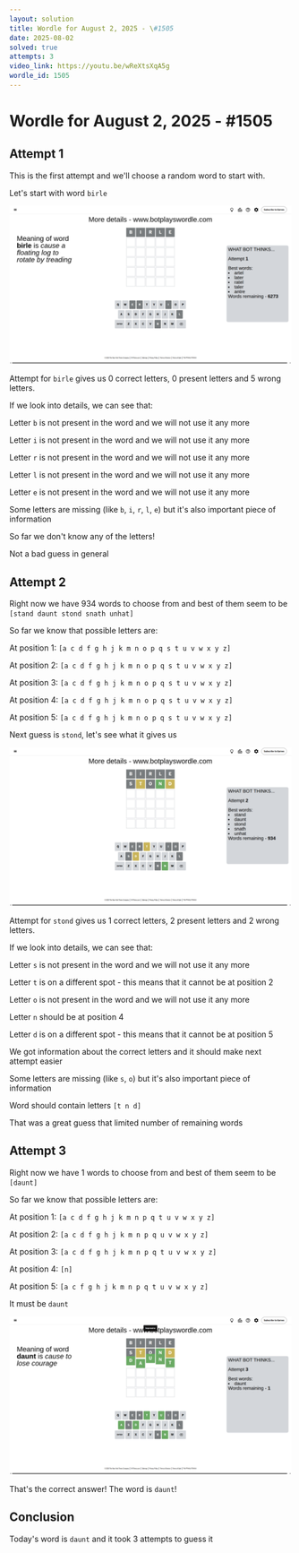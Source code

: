 ```yaml
---
layout: solution
title: Wordle for August 2, 2025 - \#1505
date: 2025-08-02
solved: true
attempts: 3
video_link: https://youtu.be/wReXtsXqA5g
wordle_id: 1505
---
```


# Wordle for August 2, 2025 - \#1505

## Attempt 1

This is the first attempt and we'll choose a random word to start with.

Let's start with word `birle`

![Attempt 1](2025-08-02/attempt-1.png)

Attempt for `birle` gives us 0 correct letters, 0 present letters and 5 wrong letters.

If we look into details, we can see that:

Letter `b` is not present in the word and we will not use it any more

Letter `i` is not present in the word and we will not use it any more

Letter `r` is not present in the word and we will not use it any more

Letter `l` is not present in the word and we will not use it any more

Letter `e` is not present in the word and we will not use it any more

Some letters are missing (like `b`, `i`, `r`, `l`, `e`) but it's also important piece of information

So far we don't know any of the letters!

Not a bad guess in general



## Attempt 2

Right now we have 934 words to choose from and best of them seem to be `[stand daunt stond snath unhat]`

So far we know that possible letters are:

At position 1: `[a c d f g h j k m n o p q s t u v w x y z]`

At position 2: `[a c d f g h j k m n o p q s t u v w x y z]`

At position 3: `[a c d f g h j k m n o p q s t u v w x y z]`

At position 4: `[a c d f g h j k m n o p q s t u v w x y z]`

At position 5: `[a c d f g h j k m n o p q s t u v w x y z]`

Next guess is `stond`, let's see what it gives us

![Attempt 2](2025-08-02/attempt-2.png)

Attempt for `stond` gives us 1 correct letters, 2 present letters and 2 wrong letters.

If we look into details, we can see that:

Letter `s` is not present in the word and we will not use it any more

Letter `t` is on a different spot - this means that it cannot be at position 2

Letter `o` is not present in the word and we will not use it any more

Letter `n` should be at position 4

Letter `d` is on a different spot - this means that it cannot be at position 5

We got information about the correct letters and it should make next attempt easier

Some letters are missing (like `s`, `o`) but it's also important piece of information

Word should contain letters `[t n d]`

That was a great guess that limited number of remaining words



## Attempt 3

Right now we have 1 words to choose from and best of them seem to be `[daunt]`

So far we know that possible letters are:

At position 1: `[a c d f g h j k m n p q t u v w x y z]`

At position 2: `[a c d f g h j k m n p q u v w x y z]`

At position 3: `[a c d f g h j k m n p q t u v w x y z]`

At position 4: `[n]`

At position 5: `[a c f g h j k m n p q t u v w x y z]`

It must be `daunt`

![Attempt 3](2025-08-02/attempt-3.png)

That's the correct answer! The word is `daunt`!

## Conclusion

Today's word is `daunt` and it took 3 attempts to guess it

